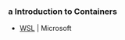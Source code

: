 ### a Introduction to Containers

- [WSL](https://learn.microsoft.com/en-us/windows/wsl/install) | Microsoft
